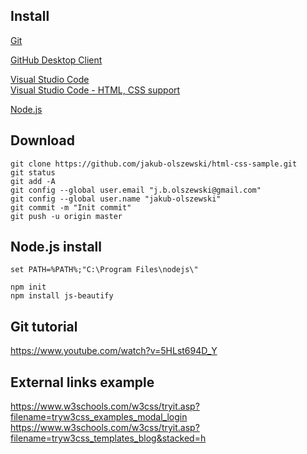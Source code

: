  ## Install

<a href="https://git-for-windows.github.io/">Git</a><br />

<a href="https://desktop.github.com/">GitHub Desktop Client</a><br />

<a href="https://code.visualstudio.com/">Visual Studio Code</a><br />
<a href="https://marketplace.visualstudio.com/items?itemName=ecmel.vscode-html-css">Visual Studio Code - HTML, CSS support</a><br />

<a href="https://nodejs.org/en/download/">Node.js</a><br />


## Download
```
git clone https://github.com/jakub-olszewski/html-css-sample.git
git status 
git add -A 
git config --global user.email "j.b.olszewski@gmail.com" 
git config --global user.name "jakub-olszewski" 
git commit -m "Init commit"
git push -u origin master
```

## Node.js install
```
set PATH=%PATH%;"C:\Program Files\nodejs\"

npm init
npm install js-beautify
```

## Git tutorial 

https://www.youtube.com/watch?v=5HLst694D_Y<br />

## External links example
https://www.w3schools.com/w3css/tryit.asp?filename=tryw3css_examples_modal_login<br />
https://www.w3schools.com/w3css/tryit.asp?filename=tryw3css_templates_blog&stacked=h<br />
